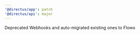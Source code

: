 ```yaml
---
'@directus/app': patch
'@directus/api': major
---
```


Deprecated Webhooks and auto-migrated existing ones to Flows
